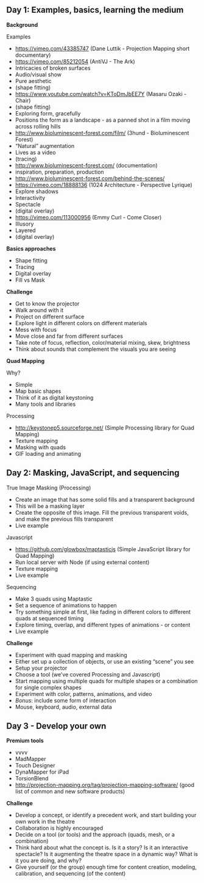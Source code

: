 Day 1: Examples, basics, learning the medium
--------------------------------------------

**Background**

Examples

 - https://vimeo.com/43385747 (Dane Luttik - Projection Mapping short documentary) 
 - https://vimeo.com/85212054 (AntiVJ - The Ark)
 - Intricacies of broken surfaces
 - Audio/visual show
 - Pure aesthetic
 - (shape fitting)
 - https://www.youtube.com/watch?v=KToDmJbEE7Y (Masaru Ozaki - Chair)
 - (shape fitting)
 - Exploring form, gracefully
 - Positions the form as a landscape - as a panned shot in a film moving across rolling hills
 - http://www.bioluminescent-forest.com/film/ (3hund - Bioluminescent Forest)
 - “Natural” augmentation
 - Lives as a video
 - (tracing)
 - http://www.bioluminescent-forest.com/ (documentation)
 - inspiration, preparation, production
 - http://www.bioluminescent-forest.com/behind-the-scenes/
 - https://vimeo.com/18888136 (1024 Architecture - Perspective Lyrique)
 - Explore shadows
 - Interactivity
 - Spectacle
 - (digital overlay)
 - https://vimeo.com/113000956 (Emmy Curl - Come Closer)
 - Illusory
 - Layered
 - (digital overlay)

**Basics approaches**

 - Shape fitting
 - Tracing
 - Digital overlay
 - Fill vs Mask

**Challenge**

 - Get to know the projector
 - Walk around with it
 - Project on different surface
 - Explore light in different colors on different materials
 - Mess with focus
 - Move close and far from different surfaces
 - Take note of focus, reflection, color/material mixing, skew, brightness
 - Think about sounds that complement the visuals you are seeing

**Quad Mapping**

Why?
 
 - Simple
 - Map basic shapes
 - Think of it as digital keystoning
 - Many tools and libraries

Processing

 - http://keystonep5.sourceforge.net/ (Simple Processing library for Quad Mapping)
 - Texture mapping
 - Masking with quads
 - GIF loading and animating




Day 2: Masking, JavaScript, and sequencing
-----------------------

True Image Masking (Processing)

 - Create an image that has some solid fills and a transparent background
  - This will be a masking layer
 - Create the opposite of this image.  Fill the previous transparent voids, and make the previous fills transparent
 - Live example

Javascript

 - https://github.com/glowbox/maptasticjs (Simple JavaScript library for Quad Mapping)
 - Run local server with Node (if using external content)
 - Texture mapping
 - Live example

Sequencing

 - Make 3 quads using Maptastic
 - Set a sequence of animations to happen
  - Try something simple at first, like fading in different colors to different quads at sequenced timing
 - Explore timing, overlap, and different types of animations - or content
 - Live example

**Challenge**

 - Experiment with quad mapping and masking
 - Either set up a collection of objects, or use an existing “scene” you see
 - Setup your projector
 - Choose a tool (we’ve covered Processing and Javascript)
 - Start mapping using multiple quads for multiple shapes or a combination for single complex shapes
 - Experiment with color, patterns, animations, and video
 - *Bonus*: include some form of interaction
  - Mouse, keyboard, audio, external data





Day 3 - Develop your own
----------------------

**Premium tools**

 - vvvv
 - MadMapper
 - Touch Designer
 - DynaMapper for iPad
 - TorsionBlend
 - http://projection-mapping.org/tag/projection-mapping-software/ (good list of common and new software products)

**Challenge**

 - Develop a concept, or identify a precedent work, and start building your own work in the theatre
 - Collaboration is highly encouraged
 - Decide on a tool (or tools) and the approach (quads, mesh, or a combination)
 - Think hard about what the concept is.  Is it a story?  Is it an interactive spectacle? Is it augmenting the theatre space in a dynamic way?  What is it you are doing, and why?
 - Give yourself (or the group) enough time for content creation, modeling, calibration, and sequencing (of the content)
